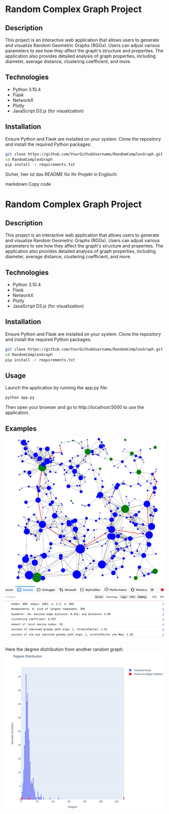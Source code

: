 # Random Complex Graph Project

## Description

This project is an interactive web application that allows users to generate and visualize Random Geometric Graphs (RGGs). Users can adjust various parameters to see how they affect the graph's structure and properties. The application also provides detailed analysis of graph properties, including diameter, average distance, clustering coefficient, and more.

## Technologies

- Python 3.10.4
- Flask
- NetworkX
- Plotly
- JavaScript D3.js (for visualization)

## Installation

Ensure Python and Flask are installed on your system. Clone the repository and install the required Python packages:

```bash
git clone https://github.com/YourGithubUsername/RandomComplexGraph.git
cd RandomComplexGraph
pip install -r requirements.txt
```


Sicher, hier ist das README für Ihr Projekt in Englisch:

markdown
Copy code
# Random Complex Graph Project

## Description

This project is an interactive web application that allows users to generate and visualize Random Geometric Graphs (RGGs). Users can adjust various parameters to see how they affect the graph's structure and properties. The application also provides detailed analysis of graph properties, including diameter, average distance, clustering coefficient, and more.

## Technologies

- Python 3.10.4
- Flask
- NetworkX
- Plotly
- JavaScript D3.js (for visualization)

## Installation

Ensure Python and Flask are installed on your system. Clone the repository and install the required Python packages:

```bash
git clone https://github.com/YourGithubUsername/RandomComplexGraph.git
cd RandomComplexGraph
pip install -r requirements.txt
```

## Usage

Launch the application by running the app.py file:

```bash
python app.py
```

Then open your browser and go to http://localhost:5000 to use the application.

## Examples
![Random Graph](exampleGraph.png)

Here the degree distribution from another random graph:
![Degree Distribution from another random graph](dg.png)
